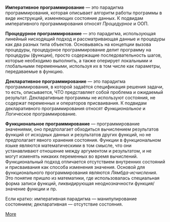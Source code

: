 **Императивное программирование** — это парадигма программирования, которая описывает алгоритм работы программы в виде инструкций, изменяющих состояние данных. К подвидам императивного программирования относят *Процедурное* и ООП.

**Процедурное программирование** — это парадигма, использующая линейный нисходящий подход и рассматривающая данные и процедуры как два разных типа объектов. Основываясь на концепции вызова процедуры, процедурное программирование делит программу на процедуры (функции), просто содержащие последовательность шагов, которые необходимо выполнить, а также оперирует локальными и глобальными переменными, используя их в том числе как параметры, передаваемые в функцию.

**Декларативное программирование** — это парадигма программирования, в которой задаётся спецификация решения задачи, то есть, описывается, ЧТО представляет собой проблема и ожидаемый результат. Декларативные программы не используют состояния, не содержат переменных и операторов присваивания. К подвидам декларативного программирования относят *Функциональное* и Логическое программирование.

**Функциональное программирование** — программирование значениями, оно предполагает обходиться вычислением результатов функций от исходных данных и результатов других функций, но не предполагает явного хранения состояния. Функции в функциональном языке являются математическими в том смысле, что они устанавливают отношение между аргументом и результатом, и не могут изменять никаких переменных во время вычислений. Функциональный подход отличается отсутствием внутренних состояний и присваивания как способа изменения значения. Основой для функционального программирования являются *Лямбда-исчисления*. Это понятие пришло из математики, где использовалась специальная форма записи функций, ликвидирующая неоднозначности функция/значение функции и пр.

Если кратко: императивная парадигма — манипулирование состоянием; декларативная — отсутствие состояния.

[More](http://edoodoo.ru/chto-takoe-proczedurnoe-programmirovanie/)
